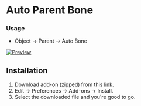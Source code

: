 # Auto Parent Bone

### Usage
- Object -> Parent -> Auto Bone

[![Preview](https://i.ytimg.com/vi/BunHHfquj1g/maxresdefault.jpg)](https://www.youtube.com/watch?v=BunHHfquj1g "Preview")

## Installation
1. Download add-on (zipped) from this [link](https://github.com/va2ron1/ABone/archive/refs/tags/1.0.3.zip).
2. Edit -> Preferences -> Add-ons -> Install.
3. Select the downloaded file and you're good to go.
